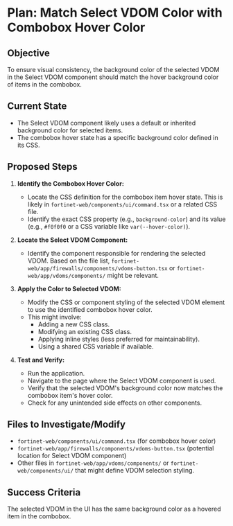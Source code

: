 # Plan: Match Select VDOM Color with Combobox Hover Color

## Objective
To ensure visual consistency, the background color of the selected VDOM in the Select VDOM component should match the hover background color of items in the combobox.

## Current State
- The Select VDOM component likely uses a default or inherited background color for selected items.
- The combobox hover state has a specific background color defined in its CSS.

## Proposed Steps

1.  **Identify the Combobox Hover Color:**
    *   Locate the CSS definition for the combobox item hover state. This is likely in `fortinet-web/components/ui/command.tsx` or a related CSS file.
    *   Identify the exact CSS property (e.g., `background-color`) and its value (e.g., `#f0f0f0` or a CSS variable like `var(--hover-color)`).

2.  **Locate the Select VDOM Component:**
    *   Identify the component responsible for rendering the selected VDOM. Based on the file list, `fortinet-web/app/firewalls/components/vdoms-button.tsx` or `fortinet-web/app/vdoms/components/` might be relevant.

3.  **Apply the Color to Selected VDOM:**
    *   Modify the CSS or component styling of the selected VDOM element to use the identified combobox hover color.
    *   This might involve:
        *   Adding a new CSS class.
        *   Modifying an existing CSS class.
        *   Applying inline styles (less preferred for maintainability).
        *   Using a shared CSS variable if available.

4.  **Test and Verify:**
    *   Run the application.
    *   Navigate to the page where the Select VDOM component is used.
    *   Verify that the selected VDOM's background color now matches the combobox item's hover color.
    *   Check for any unintended side effects on other components.

## Files to Investigate/Modify
*   `fortinet-web/components/ui/command.tsx` (for combobox hover color)
*   `fortinet-web/app/firewalls/components/vdoms-button.tsx` (potential location for Select VDOM component)
*   Other files in `fortinet-web/app/vdoms/components/` or `fortinet-web/components/ui/` that might define VDOM selection styling.

## Success Criteria
The selected VDOM in the UI has the same background color as a hovered item in the combobox.